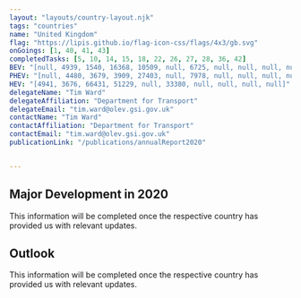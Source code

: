 ```yaml
---
layout: "layouts/country-layout.njk"
tags: "countries"
name: "United Kingdom"
flag: "https://lipis.github.io/flag-icon-css/flags/4x3/gb.svg"
onGoings: [1, 40, 41, 43]
completedTasks: [5, 10, 14, 15, 18, 22, 26, 27, 28, 36, 42]
BEV: "[null, 4939, 1540, 16368, 10509, null, 6725, null, null, null, null]"
PHEV: "[null, 4480, 3679, 3909, 27403, null, 7978, null, null, null, null]"
HEV: "[4941, 3676, 66431, 51229, null, 33380, null, null, null, null]"
delegateName: "​Tim Ward"
delegateAffiliation: "Department for Transport"
delegateEmail: "tim.ward@olev.gsi.gov.uk"
contactName: "Tim Ward"
contactAffiliation: "Department for Transport"
contactEmail: "tim.ward@olev.gsi.gov.uk"
publicationLink: "/publications/annualReport2020"


---
```


## Major Development in 2020
This information will be completed once the respective country has provided us with relevant updates. 

## Outlook
This information will be completed once the respective country has provided us with relevant updates. 
